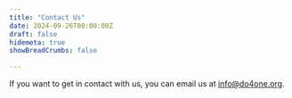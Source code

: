 ```yaml
---
title: "Contact Us"
date: 2024-09-26T00:00:00Z
draft: false
hidemeta: true
showBreadCrumbs: false

---
```

If you want to get in contact with us, you can email us at <info@do4one.org>.